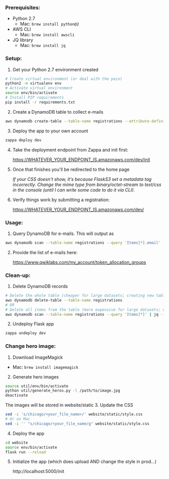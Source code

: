 ### Prerequisites:
- Python 2.7
  - Mac: `brew install python@2`
- AWS CLI
  - Mac: `brew install awscli`
- JQ library
  - Mac: `brew install jq`


### Setup:
1. Get your Python 2.7 environment created
``` bash
# Create virtual environment (or deal with the pain)
python2 -m virtualenv env
# Activate virtual environment
source env/bin/activate
# Install PIP requirements
pip install -r requirements.txt
```
2. Create a DynamoDB table to collect e-mails
``` bash
aws dynamodb create-table --table-name registrations --attribute-definitions AttributeName=name,AttributeType=S AttributeName=email,AttributeType=S --key-schema AttributeName=email,KeyType=HASH AttributeName=name,KeyType=RANGE --billing-mode PAY_PER_REQUEST
```
3. Deploy the app to your own account
``` bash
zappa deploy dev
```
4. Take the deployment endpoint from Zappa and init first:

   https://WHATEVER_YOUR_ENDPOINT_IS.amazonaws.com/dev/init

5. Once that finishes you'll be redirected to the home page

   _If your CSS doesn't show, it's because FlaskS3 set a metadata tag incorrectly. Change the mime type from binary/octet-stream to text/css in the console (until I can write some code to do it via CLI)._
6. Verify things work by submitting a registration:

   https://WHATEVER_YOUR_ENDPOINT_IS.amazonaws.com/dev/


### Usage:
1. Query DynamoDB for e-mails. This will output as
``` bash
aws dynamodb scan --table-name registrations --query 'Items[*].email' --output text
```
2. Provide the list of e-mails here:

   https://www.qwiklabs.com/my_account/token_allocation_groups


### Clean-up:
1. Delete DynamoDB records
``` bash
# Delete the whole table (cheaper for large datasets; creating new table adds time)
aws dynamodb delete-table --table-name registrations
# OR
# Delete all items from the table (more expensive for large datasets; quicker total time to execute)
aws dynamodb scan --table-name registrations --query 'Items[*]' | jq --compact-output '.[]' | tr '\n' '\0' | xargs -0 -t -I keyItem aws dynamodb delete-item --table-name registrations --key=keyItem
```
2. Undeploy Flask app
``` bash
zappa undeploy dev
```


### Change hero image:
1. Download ImageMagick
  - Mac: `brew install imagemagick`
2. Generate hero images
``` bash
source util/env/bin/activate
python util/generate_heros.py -l /path/to/image.jpg
deactivate
```
  The images will be stored in website/static
3. Update the CSS
``` bash
sed -i 's/chicago/<your_file_name>/' website/static/style.css
# Or on Mac
sed -i '' "s/chicago/<your_file_name/g" website/static/style.css
```
4. Deploy the app
``` bash
cd website
source env/bin/activate
flask run --reload
```
5. Initialize the app (which does upload AND change the style in prod...)

   http://localhost:5000/init
